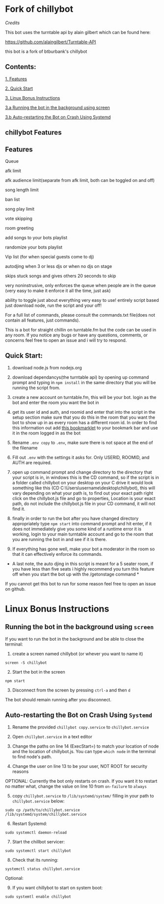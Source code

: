 # Fork of chillybot

*Credits*

This bot uses the turntable api by alain gilbert which can be found here:

https://github.com/alaingilbert/Turntable-API

this bot is a fork of btburbank's chillybot

## Contents: 

[1. Features](https://github.com/jaycammarano/chillybot#features)

[2. Quick Start](https://github.com/jaycammarano/chillybot#quick-start)

[3. Linux Bonus Instructions](https://github.com/jaycammarano/chillybot#linux-bonus-instructions)

[3.a Running the bot in the background using screen](https://github.com/jaycammarano/chillybot#running-the-bot-in-the-background--using-screen)

[3.b Auto-restarting the Bot on Crash Using Systemd](https://github.com/jaycammarano/chillybot#auto-restarting-the-bot-on-crash-using-systemd)

## chillybot Features
Features
---------------

Queue

afk limit

afk audience limit(separate from afk limit, both can be toggled on and off)

song length limit

ban list

song play limit

vote skipping

room greeting

add songs to your bots playlist

randomize your bots playlist

Vip list (for when special guests come to dj)

autodjing when 3 or less djs or when no djs on stage

skips stuck songs and gives others 20 seconds to skip

very noninstrusive, only enforces the queue when people are in the queue
(very easy to make it enforce it all the time, just ask)

ability to toggle just about everything
very easy to use! entirely script based just download node, run the script and your off!


For a full list of commands, please consult the commands.txt file(does not contain all features, just commands).


This is a bot for straight chillin on turntable.fm but the code can be used in any room.
If you notice any bugs or have any questions, comments, or concerns feel free to open an issue
and i will try to respond.

## Quick Start:
1. download node.js from nodejs.org

2. download dependancys(the turntable api) by opening up command prompt and typing in `npm install` in the same directory that you will be running the script from.

3. create a new account on turntable.fm, this will be your bot. login as the bot and enter the room you want the bot in

4. get its user id and auth, and roomid and enter that into the script in the setup section
   make sure that you do this in the room that you want the bot to show up in as every room 
   has a different room id. In order to find this information out add [this bookmarklet](http://alaingilbert.github.io/Turntable-API/bookmarklet.html) to
   your bookmark bar and use it in the room logged in as the bot 

5. Rename `.env copy` to `.env`, make sure there is not space at the end of the filename

6. Fill out `.env` with the settings it asks for. Only USERID, ROOMID, and AUTH are required.

6. open up command prompt and change directory to the directory that your script is in, in windows this is the CD command, so if the script is in a folder called chillybot on your desktop on your C drive it would look something like this (CD C:\Users\username\desktop\chillybot), this will vary depending on what your path is, to find out your exact path right click on the chillybot.js file and go to properties, Location is your exact path, do not include the chillybot.js file in your CD command, it will not find it.

7. finally in order to run the bot after you have changed directory appropriately type `npm start` into command prompt and hit enter, if it does not immediately give you some kind of a runtime error it is working, login to your main turntable account and go to the room that you are running the bot in and see if it is there.

8. If everything has gone well, make your bot a moderator in the room so that it can effectively enforce its commands.

* A last note, the auto djing in this script is meant for a 5 seater room, if you have less than five seats i highly recommend you turn this feature off when you start the bot up with the /getonstage command *

If you cannot get this bot to run for some reason feel free to open an issue on github.

# Linux Bonus Instructions

## Running the bot in the background  using `screen`

If you want to run the bot in the background and be able to close the terminal:

1. create a screen named chillybot (or whever you want to name it)

`screen -S chillybot`

2. Start the bot in the screen

`npm start`

3. Disconnect from the screen by pressing `ctrl-a` and then `d`

The bot should remain running after you disconnect.

## Auto-restarting the Bot on Crash Using `Systemd`

1. Rename the provided `chillybot copy.service` to `chillybot.service`

2. Open `chillybot.service` in a text editor

3. Change the paths on line 14 (ExecStart=) to match your location of node and the location of chillybot.js. You can type `which node` in the terminal to find node's path.

4. Change the user on line 13 to be your user, NOT ROOT for security reasons

OPTIONAL: Currently the bot only restarts on crash. If you want it to restart no matter what, change the value on line 10 from `on-failure` to `always`

5. copy `chillybot.service` to `/lib/systemd/system/` filling in your path to `chillybot.service` below:

`sudo cp /path/to/chillybot.service /lib/systemd/system/chillybot.service`

6. Restart Systemd:

`sudo systemctl daemon-reload`

7. Start the chillbot servicer:

`sudo systemctl start chillybot`

8. Check that its running:

`systemctl status chillybot.service`

Optional:

9. If you want chillybot to start on system boot:

`sudo systemtl enable chillybot`
